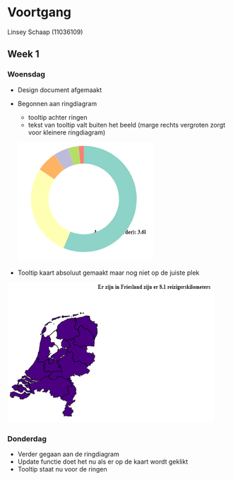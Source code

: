 # Voortgang

Linsey Schaap (11036109)

## Week 1
### Woensdag
* Design document afgemaakt
* Begonnen aan ringdiagram
  * tooltip achter ringen
  * tekst van tooltip valt buiten het beeld (marge rechts vergroten zorgt voor kleinere ringdiagram)
  
  ![](doc/tooltipAchterRing.PNG)
  
* Tooltip kaart absoluut gemaakt maar nog niet op de juiste plek

![](doc/tooltipkaart.PNG)

### Donderdag
* Verder gegaan aan de ringdiagram
 * Update functie doet het nu als er op de kaart wordt geklikt
 * Tooltip staat nu voor de ringen
